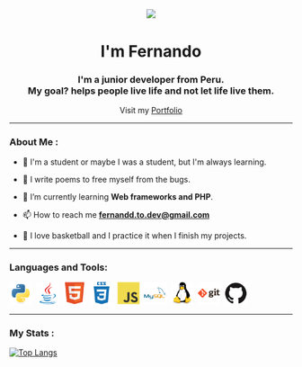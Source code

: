 
<div id = "header" align = "center" >
     <img src= "https://media.giphy.com/media/xTiIzJSKB4l7xTouE8/giphy.gif" width="400" />
     <h1 align="center">I'm Fernando </h1>
     <h3 align="center">I'm a junior developer from Peru.<br>My goal? helps people live life and not let life live them.</h3> 
     Visit my <a href="https://fernandd0.github.io/portfolio/">Portfolio</a>
     
</div>

---

### About Me :

- 📝 I'm a student or maybe I was a student, but I'm always learning.

- 📜 I write poems to free myself from the bugs. 

- 🌱 I’m currently learning **Web frameworks and PHP**.

- 📫 How to reach me **fernandd.to.dev@gmail.com**

- 🏀 I love basketball and I practice it when I finish my projects. 


---

<div align="left">
    <h3>Languages and Tools:</h3>
    <div>
         <img src="https://github.com/devicons/devicon/blob/master/icons/python/python-original.svg" title="Python" **alt="Python" width="40" height="40"/>&nbsp;
        <img src="https://github.com/devicons/devicon/blob/master/icons/java/java-original.svg" title="Java" alt="Java" width="40" height="40"/>&nbsp;
        <img src="https://github.com/devicons/devicon/blob/master/icons/html5/html5-original.svg" title="HTML5" alt="HTML" width="40" height="40"/>&nbsp;
        <img src="https://github.com/devicons/devicon/blob/master/icons/css3/css3-plain-wordmark.svg"  title="CSS3" alt="CSS" width="40" height="40"/>&nbsp;
        <img src="https://github.com/devicons/devicon/blob/master/icons/javascript/javascript-original.svg" title="JavaScript" alt="JavaScript" width="40" height="40"/>&nbsp;
        <img src="https://github.com/devicons/devicon/blob/master/icons/mysql/mysql-original-wordmark.svg" title="MySQL"  alt="MySQL" width="40" height="40"/>&nbsp;
        <img src="https://github.com/devicons/devicon/blob/master/icons/linux/linux-original.svg" title="Linux" **alt="Linux" width="40" height="40"/>&nbsp;
        <img src="https://github.com/devicons/devicon/blob/master/icons/git/git-original-wordmark.svg" title="Git" **alt="Git" width="40" height="40"/>&nbsp;
         <img src="https://github.com/devicons/devicon/blob/master/icons/github/github-original.svg" title="Linux" **alt="Linux" width="40" height="40"/>&nbsp;
      </div>
</div>

---

### My Stats :

[![Top Langs](https://github-readme-stats.vercel.app/api/top-langs/?username=Fernandd0&theme=tokyonight)](https://github.com/anuraghazra/github-readme-stats)

